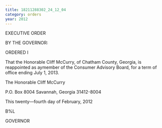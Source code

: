 ```yaml
---
title: 18211288302_24_12_04
category: orders
year: 2012
---
```

 

EXECUTIVE ORDER

BY THE GOVERNOR:

ORDERED I

That the Honorable Cliff McCurry, of Chatham County, Georgia, is
reappointed as aymember of the Consumer Advisory Board, for a
term of office ending July 1, 2013.

The Honorable Cliff McCurry

P.O. Box 8004
Savannah, Georgia 31412-8004

This twenty—fourth day of February, 2012

 B%L

GOVERNOR

